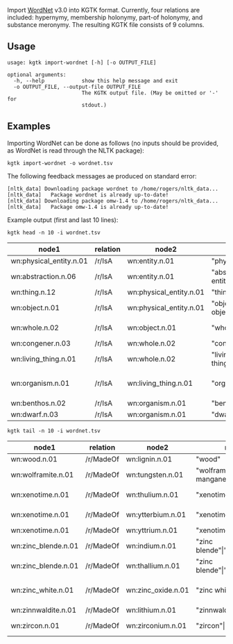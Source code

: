 Import [WordNet](https://wordnet.princeton.edu/) v3.0 into KGTK format. Currently, four relations are included: hypernymy, membership holonymy, part-of holonymy, and substance meronymy. The resulting KGTK file consists of 9 columns.

## Usage
```
usage: kgtk import-wordnet [-h] [-o OUTPUT_FILE]

optional arguments:
  -h, --help            show this help message and exit
  -o OUTPUT_FILE, --output-file OUTPUT_FILE
                        The KGTK output file. (May be omitted or '-' for
                        stdout.)
```

## Examples

Importing WordNet can be done as follows (no inputs should be provided, as WordNet is read through the NLTK package):

```
kgtk import-wordnet -o wordnet.tsv
```

The following feedback messages ae produced on standard error:

    [nltk_data] Downloading package wordnet to /home/rogers/nltk_data...
    [nltk_data]   Package wordnet is already up-to-date!
    [nltk_data] Downloading package omw-1.4 to /home/rogers/nltk_data...
    [nltk_data]   Package omw-1.4 is already up-to-date!

Example output (first and last 10 lines):

```
kgtk head -n 10 -i wordnet.tsv
```

| node1 | relation | node2 | node1;label | node2;label | relation;label | relation;dimension | source | sentence |
| -- | -- | -- | -- | -- | -- | -- | -- | -- |
| wn:physical_entity.n.01 | /r/IsA | wn:entity.n.01 | "physical entity" | "entity" | "is a" |  | "WN" |  |
| wn:abstraction.n.06 | /r/IsA | wn:entity.n.01 | "abstraction"\|"abstract entity" | "entity" | "is a" |  | "WN" |  |
| wn:thing.n.12 | /r/IsA | wn:physical_entity.n.01 | "thing" | "physical entity" | "is a" |  | "WN" |  |
| wn:object.n.01 | /r/IsA | wn:physical_entity.n.01 | "object"\|"physical object" | "physical entity" | "is a" |  | "WN" |  |
| wn:whole.n.02 | /r/IsA | wn:object.n.01 | "whole"\|"unit" | "object"\|"physical object" | "is a" |  | "WN" |  |
| wn:congener.n.03 | /r/IsA | wn:whole.n.02 | "congener" | "whole"\|"unit" | "is a" |  | "WN" |  |
| wn:living_thing.n.01 | /r/IsA | wn:whole.n.02 | "living thing"\|"animate thing" | "whole"\|"unit" | "is a" |  | "WN" |  |
| wn:organism.n.01 | /r/IsA | wn:living_thing.n.01 | "organism"\|"being" | "living thing"\|"animate thing" | "is a" |  | "WN" |  |
| wn:benthos.n.02 | /r/IsA | wn:organism.n.01 | "benthos" | "organism"\|"being" | "is a" |  | "WN" |  |
| wn:dwarf.n.03 | /r/IsA | wn:organism.n.01 | "dwarf" | "organism"\|"being" | "is a" |  | "WN" |  |

```
kgtk tail -n 10 -i wordnet.tsv
```

| node1 | relation | node2 | node1;label | node2;label | relation;label | relation;dimension | source | sentence |
| -- | -- | -- | -- | -- | -- | -- | -- | -- |
| wn:wood.n.01 | /r/MadeOf | wn:lignin.n.01 | "wood" | "lignin" | "is made of" |  | "WN" |  |
| wn:wolframite.n.01 | /r/MadeOf | wn:tungsten.n.01 | "wolframite"\|"iron manganese tungsten" | "tungsten"\|"wolfram"\|"W"\|"atomic number 74" | "is made of" |  | "WN" |  |
| wn:xenotime.n.01 | /r/MadeOf | wn:thulium.n.01 | "xenotime" | "thulium"\|"Tm"\|"atomic number 69" | "is made of" |  | "WN" |  |
| wn:xenotime.n.01 | /r/MadeOf | wn:ytterbium.n.01 | "xenotime" | "ytterbium"\|"Yb"\|"atomic number 70" | "is made of" |  | "WN" |  |
| wn:xenotime.n.01 | /r/MadeOf | wn:yttrium.n.01 | "xenotime" | "yttrium"\|"Y"\|"atomic number 39" | "is made of" |  | "WN" |  |
| wn:zinc_blende.n.01 | /r/MadeOf | wn:indium.n.01 | "zinc blende"\|"blende"\|"sphalerite" | "indium"\|"In"\|"atomic number 49" | "is made of" |  | "WN" |  |
| wn:zinc_blende.n.01 | /r/MadeOf | wn:thallium.n.01 | "zinc blende"\|"blende"\|"sphalerite" | "thallium"\|"Tl"\|"atomic number 81" | "is made of" |  | "WN" |  |
| wn:zinc_white.n.01 | /r/MadeOf | wn:zinc_oxide.n.01 | "zinc white"\|"Chinese white" | "zinc oxide"\|"flowers of zinc"\|"philosopher\\'s wool"\|"philosophers\\' wool" | "is made of" |  | "WN" |  |
| wn:zinnwaldite.n.01 | /r/MadeOf | wn:lithium.n.01 | "zinnwaldite" | "lithium"\|"Li"\|"atomic number 3" | "is made of" |  | "WN" |  |
| wn:zircon.n.01 | /r/MadeOf | wn:zirconium.n.01 | "zircon"\|"zirconium silicate" | "zirconium"\|"Zr"\|"atomic number 40" | "is made of" |  | "WN" |  |

